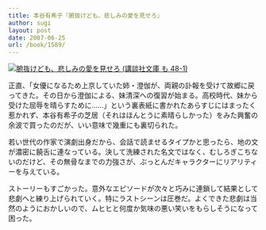 ```yaml
---
title: 本谷有希子『腑抜けども、悲しみの愛を見せろ』
author: sugi
layout: post
date: 2007-06-25
url: /book/1589/
---
```

<a href="http://www.amazon.co.jp/exec/obidos/ASIN/4062757419/chezsugi-22/ref=nosim/" name="amazletlink" target="_blank"><img src="http://i0.wp.com/ec2.images-amazon.com/images/I/51akILsa6mL.SL160.jpg?w=660" alt="腑抜けども、悲しみの愛を見せろ (講談社文庫 も 48-1)" class="alignleft" data-recalc-dims="1" /></a>

正直、「女優になるため上京していた姉・澄伽が、両親の訃報を受けて故郷に戻ってきた。その日から澄伽による、妹清深への復習が始まる。高校時代、妹から受けた屈辱を晴らすために……」という裏表紙に書かれたあらすじにはまったく惹かれず、本谷有希子の芝居（それはほんとうに素晴らしかった）をみた興奮の余波で買ったのだが、いい意味で幾重にも裏切られた。

若い世代の作家で演劇出身だから、会話で読ませるタイプかと思ったら、地の文が濃密に饒舌に連なっている。決して洗練された名文ではなく、むしろぎこちないのだけど、その無骨なまでの力強さが、ぶっとんだキャラクターにリアリティーを与えている。

ストーリーもすごかった。意外なエピソードが次々と巧みに連鎖して結果として悲劇へと練り上げられていく。特にラストシーンは圧巻だ。よくできた悲劇は当然のようにおかしいので、ムヒヒと何度か気味の悪い笑いをもらしそうになって困った。

